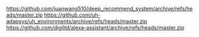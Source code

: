 https://github.com/juanwang510/deep_recommend_system/archive/refs/heads/master.zip
https://github.com/uh-adapsys/uh_environments/archive/refs/heads/master.zip
https://github.com/digiltd/alexa-assistant/archive/refs/heads/master.zip
